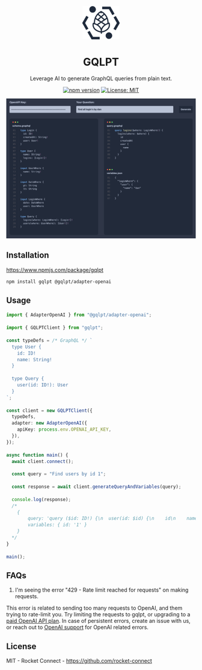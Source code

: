 <div align="center" style="text-align: center;">

<img src="https://github.com/rocket-connect/gqlpt/raw/main/apps/playground/public/logo.svg" width="20%" alt="GQLPT">

<h1>GQLPT</h1>

<p>Leverage AI to generate GraphQL queries from plain text.</p>

[![npm version](https://badge.fury.io/js/gqlpt.svg)](https://badge.fury.io/js/gqlpt) [![License: MIT](https://img.shields.io/badge/License-MIT-yellow.svg)](https://opensource.org/licenses/MIT)

[![](https://github.com/rocket-connect/gqlpt/raw/main/docs/screenshot.png)](https://www.gqlpt.dev/)

</div>

## Installation

https://www.npmjs.com/package/gqlpt

```bash
npm install gqlpt @gqlpt/adapter-openai
```

## Usage

```ts
import { AdapterOpenAI } from "@gqlpt/adapter-openai";

import { GQLPTClient } from "gqlpt";

const typeDefs = /* GraphQL */ `
  type User {
    id: ID!
    name: String!
  }

  type Query {
    user(id: ID!): User
  }
`;

const client = new GQLPTClient({
  typeDefs,
  adapter: new AdapterOpenAI({
    apiKey: process.env.OPENAI_API_KEY,
  }),
});

async function main() {
  await client.connect();

  const query = "Find users by id 1";

  const response = await client.generateQueryAndVariables(query);

  console.log(response);
  /*
    {
        query: 'query ($id: ID!) {\n  user(id: $id) {\n    id\n    name\n  }\n}',
        variables: { id: '1' }
    }
  */
}

main();
```

## FAQs

1. I'm seeing the error "429 - Rate limit reached for requests" on making requests.

This error is related to sending too many requests to OpenAI, and them trying to rate-limit you. Try limiting the requests to gqlpt, or upgrading to a [paid OpenAI API plan](https://help.openai.com/en/articles/6891829-error-code-429-rate-limit-reached-for-requests). In case of persistent errors, create an issue with us, or reach out to [OpenAI support](https://help.openai.com/en/) for OpenAI related errors.

## License

MIT - Rocket Connect - https://github.com/rocket-connect
